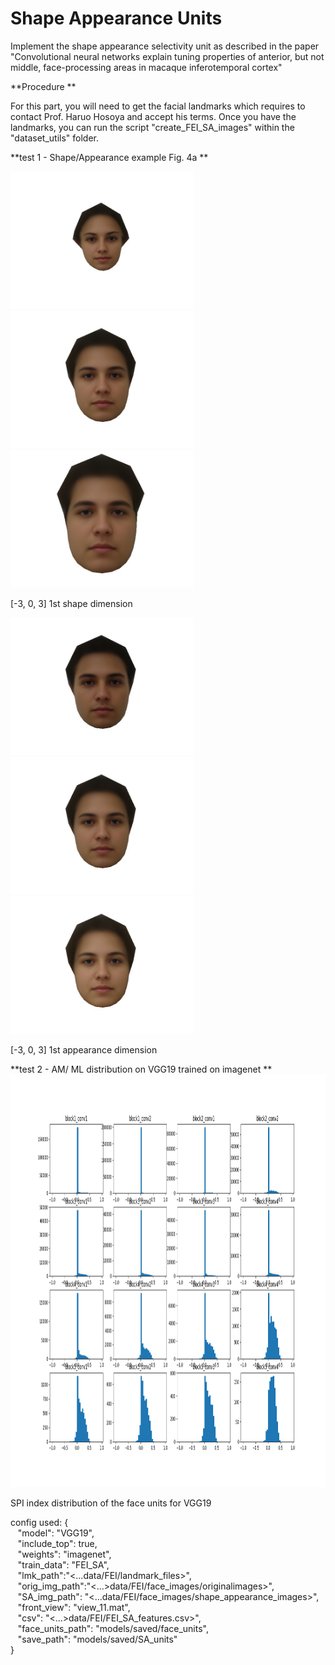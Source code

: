 # Shape Appearance Units

Implement the shape appearance selectivity unit as described in the paper "Convolutional neural networks explain tuning
properties of anterior, but not middle, face-processing areas in macaque inferotemporal cortex"

**Procedure **

For this part, you will need to get the facial landmarks which requires to contact Prof. Haruo Hosoya and accept
his terms. Once you have the landmarks, you can run the script "create_FEI_SA_images" within the "dataset_utils" folder.


**test 1 - Shape/Appearance example Fig. 4a **

<img src='../img/shape-3.jpg' height="220"><img src='../img/shape0.jpg' height="220"><img src='../img/shape3.jpg' height="220">

[-3, 0, 3] 1st shape dimension

<img src='../img/appareance-3.jpg' height="220"><img src='../img/appareance0.jpg' height="220"><img src='../img/appareance3.jpg' height="220">

[-3, 0, 3] 1st appearance dimension


**test 2 - AM/ ML distribution on VGG19 trained on imagenet **
<img src='../img/SA_unit.png' height="660">

SPI index distribution of the face units for VGG19

config used:
{  
  &nbsp;&nbsp; "model": "VGG19",  
  &nbsp;&nbsp; "include_top": true,  
  &nbsp;&nbsp; "weights": "imagenet",  
  &nbsp;&nbsp; "train_data": "FEI_SA",  
  &nbsp;&nbsp; "lmk_path":"<...data/FEI/landmark_files>",  
  &nbsp;&nbsp; "orig_img_path":"<...>data/FEI/face_images/originalimages>",  
  &nbsp;&nbsp; "SA_img_path": "<...data/FEI/face_images/shape_appearance_images>",  
  &nbsp;&nbsp; "front_view": "view_11.mat",  
  &nbsp;&nbsp; "csv": "<...>data/FEI/FEI_SA_features.csv>",  
  &nbsp;&nbsp; "face_units_path": "models/saved/face_units",  
  &nbsp;&nbsp; "save_path": "models/saved/SA_units"  
}
